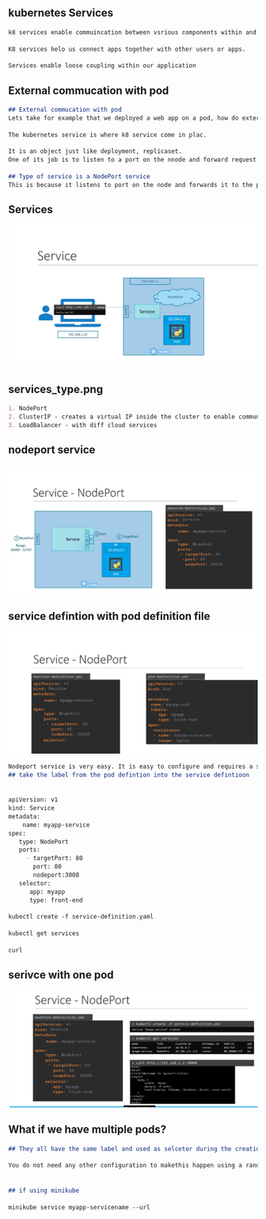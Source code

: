 ## kubernetes Services 
```md
k8 services enable commuincation between vsrious components within and outside of the appplication 

K8 services helo us connect apps together with other users or apps. 

Services enable loose coupling within our application


```
## External commucation with pod
```md
## External commucation with pod
Lets take for example that we deployed a web app on a pod, how do external users access it?

The kubernetes service is where k8 service come in plac.

It is an object just like deployment, replicaset. 
One of its job is to listen to a port on the nnode and forward request on that port to a port on the Pod running the web application.

## Type of service is a NodePort service
This is because it listens to port on the node and forwards it to the pod. 


```

## Services
![services_type](https://github.com/sheyijojo/Docker_CERT/blob/main/_assets/services_type.png?raw=true)

## services_type.png
```md
1. NodePort
2. ClusterIP - creates a virtual IP inside the cluster to enable communcation with diff services 
3. LoadBalancer - with diff cloud services 

```

## nodeport service 

![nodeport](https://github.com/sheyijojo/Docker_CERT/blob/main/_assets/service-definition.png?raw=true)

## service defintion with pod definition file 

![service2](https://github.com/sheyijojo/Docker_CERT/blob/main/_assets/service2.png?raw=true)
```md
Nodeport service is very easy. It is easy to configure and requires a servi
## take the label from the pod defintion into the service defintioon


apiVersion: v1
kind: Service
metadata: 
    name: myapp-service
spec:
   type: NodePort
   ports:
     - targetPort: 80
       port: 80
       nodeport:3008
   selector:
      app: myapp
      type: front-end 

kubectl create -f service-definition.yaml 

kubectl get services

curl 
```
## serivce with one pod
![service3](https://github.com/sheyijojo/Docker_CERT/blob/main/_assets/service3.png?raw=true)


## What if we have multiple pods?
```md
## They all have the same label and used as selcetor during the creation og the service. 

You do not need any other configuration to makethis happen using a random algorithm for load balancing. 


## if using minikube

minikube service myapp-servicename --url 

```